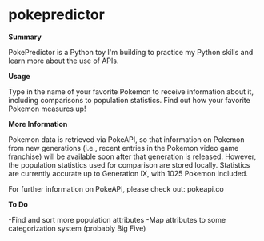 # pokepredictor

**Summary**

PokePredictor is a Python toy I'm building to practice my Python skills and learn more about the use of APIs.

**Usage**

Type in the name of your favorite Pokemon to receive information about it, including comparisons to population statistics. Find out how your favorite Pokemon measures up!

**More Information**

Pokemon data is retrieved via PokeAPI, so that information on Pokemon from new generations (i.e., recent entries in the Pokemon video game franchise) will be available soon after that generation is released. However, the population statistics used for comparison are stored locally. Statistics are currently accurate up to Generation IX, with 1025 Pokemon included.

For further information on PokeAPI, please check out: pokeapi.co

**To Do**

-Find and sort more population attributes
-Map attributes to some categorization system (probably Big Five)
